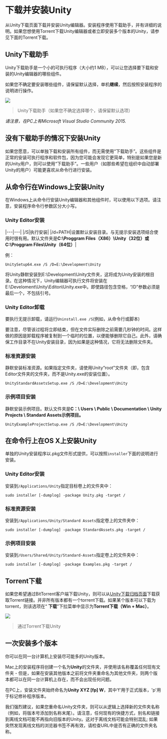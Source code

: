 # 下载并安装Unity

从Unity下载页面下载并安装Unity编辑器。安装程序使用下载助手，并有详细的说明。如果您想使用Torrent下载Unity编辑器或者立即安装多个版本的Unity，请参见下面的Torrent下载。

## Unity下载助手

Unity下载助手是一个小的可执行程序（大小约1 MB），可以让您选择要下载和安装的Unity编辑器的哪些组件。

如果您不确定要安装哪些组件，请保留默认选择，单机**继续**，然后按照安装程序的说明进行操作。

![](https://docs.unity3d.com/uploads/Main/UnityDownloadAssistant_v52_75.png)

> Unity下载助手（如果您不确定选择哪个，请保留默认选项）

*请注意，在PC上有Microsoft Visual Studio Community 2015.*

## 没有下载助手的情况下安装Unity

如果您愿意，可以单独下载和安装所有组件，而无需使用“下载助手”。这些组件是正常的安装可执行程序和软件包，因为您可能会发现它更简单，特别是如果您是新的Unity用户，则可以使用“下载助手”。一些用户（如那些希望在组织中自动部署Unity的用户）可能更喜欢从命令行进行安装。

## 从命令行在Windows上安装Unity

在Windows上从命令行安装Unity编辑器和其他组件时，可以使用以下选项。请注意，安装程序命令行参数区分大小写。

### Unity Editor安装

|---|---|
|/S|执行安装|
|/d=PATH|设置默认安装目录。与无提示安装选项结合使用时很有用。默认文件夹是**C:\Proggram Files（X86）\Unity（32位）或C:\Proggram Files\Unity（64位）**|

例：

	UnitySetup64.exe /S /D=E:\Development\Unity

将Unity静默安装到E:\Development\Unity文件夹，这将成为Unity安装的根目录。在这种情况下，Unity编辑器可执行文件将安装在E:\Develoment\Unity\Editon\Unity.exe中。即使路径包含空格，“/D”参数必须是最后一个，不包括引号。

### Unity Editor卸载

要执行无提示卸载，请运行`Uninstall.exe /S`(例如，从命令行或脚本)

要注意，尽管该过程将立即结束，但在文件实际删除之前需要几秒钟的时间。这样做的原因是卸载程序被复制到一个临时的位置，以便能够删除它自己。此外，请确保工作目录不在Unity安装目录，因为如果是这种情况，它将无法删除文件夹。

### 标准资源安装

静默安装标准资源。如果指定文件夹，请使用Unity“root”文件夹（即，包含Editor文件夹的文件夹，而不是Unity.exe的安装位置）。

	UnityStandardAssetsSetup.exe /S /D=E:\Development\Unity

### 示例项目安装

静默安装示例项目。默认文件夹是**C：\ Users \ Public \ Documentation \ Unity Projects \ Standard Assets示例项目。**

	UnityExampleProjectSetup.exe /S /D=E:\Development\Unity

## 在命令行上在OS X上安装Unity

单独的Unity安装程序以.pkg文件形式提供，可以按照`installer`下面的说明进行安装。

### Unity Editor安装

安装到`/Applications/Unity`指定目标卷上的文件夹中：

	sudo installer [-dumplog] -package Unity.pkg -target /

### 标准资源安装

安装到`/Applications/Unity/Standard Assets`指定卷上的文件夹中：

	sudo installer [-dumplog] -package StandardAssets.pkg -target /

### 示例项目安装

安装到`/Users/Shared/Unity/Standard-Assets`指定卷上的文件夹中：

	sudo installer [-dumplog] -package Examples.pkg -target /

## Torrent下载

如果您希望通过BitTorrent客户端下载Unity，则可以从[Unity下载归档页面](http://unity3d.com/get-unity/download/archive?_ga=2.141275122.1387186018.1512480322-217021860.1511878465)下载获取Torrent链接。并非所有版本都有一个torrent下载。如果某个版本可以下载为torrent，则该选项在“ **下载**”下拉菜单中显示为**Torrent下载（Win + Mac）**。

![](https://docs.unity3d.com/uploads/Main/InstallingUnityTorrentDownload.png)

> 通过Torrent下载Unity

## 一次安装多个版本

你可以在同一台计算机上安装尽可能多的Unity版本。

Mac上的安装程序将创建一个名为**Unity**的文件夹，并使用该名称覆盖任何现有文件夹 - 但是，如果在安装其他版本之前将文件夹重命名为其他文件夹，则两个版本都可以在同一台计算机上存在，而不会出现任何问题。

在PC上，安装文件夹始终命名为**Unity XYZ [fp] W**，其中'f'用于正式版本，'p'用于标记修补程序版本。

我们强烈建议，如果您重命名Unity文件夹，则可以从逻辑上选择新的文件夹名称（例如，将版本号添加到名称末尾）。请注意，任何现有的快捷方式，别名和链接到离线文档可能不再指向旧版本的Unity。这对于离线文档可能会特别混乱; 如果突然发现离线文档的浏览器书签不再有效，请检查URL中是否有正确的文件夹名称。